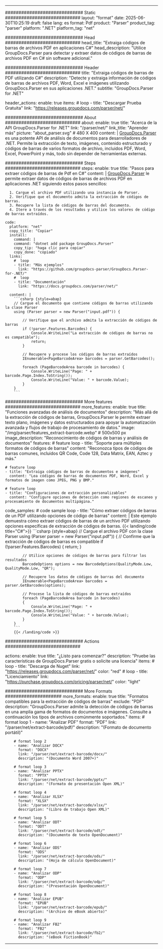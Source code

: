 


---
############################# Static ############################
layout: "format"
date:  2025-06-30T10:25:19
draft: false
lang: es
format: Pdf
product: "Parser"
product_tag: "parser"
platform: ".NET"
platform_tag: "net"

############################# Head ############################
head_title: "Extraiga códigos de barras de archivos PDF en aplicaciones C#"
head_description: "Utilice GroupDocs.Parser para detectar y extraer datos de códigos de barras de archivos PDF en C# sin software adicional."

############################# Header ############################
title: "Extraiga códigos de barras de PDF utilizando C#" 
description: "Detecte y extraiga información de códigos de barras de archivos PDF, Word, Excel e imágenes utilizando GroupDocs.Parser en sus aplicaciones .NET."
subtitle: "GroupDocs.Parser for .NET" 

header_actions:
  enable: true
  items:
    #  loop
    - title: "Descargar Prueba Gratuita"
      link: "https://releases.groupdocs.com/parser/net/"
      
############################# About ############################
about:
    enable: true
    title: "Acerca de la API GroupDocs.Parser for .NET"
    link: "/parser/net/"
    link_title: "Aprender más"
    picture: "about_parser.svg" # 480 X 400
    content: |
       [GroupDocs.Parser](/parser/net/) es una potente API de análisis de documentos para desarrolladores de .NET. Permite la extracción de texto, imágenes, contenido estructurado y códigos de barras de varios formatos de archivo, incluidos PDF, Word, Excel, PowerPoint y más, todo sin depender de herramientas externas.

############################# Steps ############################
steps:
    enable: true
    title: "Pasos para extraer códigos de barras de Pdf en C#"
    content: |
      [GroupDocs.Parser](/parser/net/) le permite extraer datos de códigos de barras de archivos PDF en aplicaciones .NET siguiendo estos pasos sencillos:
      
      1. Cargue el archivo PDF utilizando una instancia de Parser.
      2. Verifique que el documento admita la extracción de códigos de barras.
      3. Recupere la lista de códigos de barras del documento.
      4. Itere a través de los resultados y utilice los valores de código de barras extraídos.
   
    code:
      platform: "net"
      copy_title: "Copiar"
      install:
        command: |
        command: "dotnet add package GroupDocs.Parser"
        copy_tip: "haga clic para copiar"
        copy_done: "copiado"
      links:
        #  loop
        - title: "Más ejemplos"
          link: "https://github.com/groupdocs-parser/GroupDocs.Parser-for-.NET/"
        #  loop
        - title: "Documentación"
          link: "https://docs.groupdocs.com/parser/net/"
          
      content: |
        ```csharp {style=abap}
        // Cargue el documento que contiene códigos de barras utilizando la clase Parser
        using (Parser parser = new Parser("input.pdf")) {

            // Verifique que el archivo admita la extracción de códigos de barras
            if (!parser.Features.Barcodes) {
                Console.WriteLine("La extracción de códigos de barras no es compatible");
                return;
            }

            // Recupere y procese los códigos de barras extraídos
            IEnumerable<PageBarcodeArea> barcodes = parser.GetBarcodes();

            foreach (PageBarcodeArea barcode in barcodes) {
                Console.WriteLine("Page: " + barcode.Page.Index.ToString());
                Console.WriteLine("Value: " + barcode.Value);
            }
        }
        ```  

############################# More features ############################
more_features:
  enable: true
  title: "Funciones avanzadas de análisis de documentos"
  description: "Más allá de la extracción de códigos de barras, GroupDocs.Parser le permite extraer texto plano, imágenes y datos estructurados para apoyar la automatización avanzada y flujos de trabajo de procesamiento de datos."
  image: "/img/parser/features_extract-barcode.webp" # 500x500 px
  image_description: "Reconocimiento de códigos de barras y análisis de documentos"
  features:
    # feature loop
    - title: "Soporte para múltiples formatos de códigos de barras"
      content: "Reconozca tipos de códigos de barras comunes, incluidos QR Code, Code 128, Data Matrix, EAN, Aztec y más."

    # feature loop
    - title: "Extraiga códigos de barras de documentos e imágenes"
      content: "Lea códigos de barras de documentos PDF, Word, Excel y formatos de imagen como JPEG, PNG y BMP."

    # feature loop
    - title: "Configuraciones de extracción personalizables"
      content: "Configure opciones de detección como regiones de escaneo y procesamiento de documentos multipágina."
      
  code_samples:
    # code sample loop
    - title: "Cómo extraer códigos de barras de un PDF utilizando opciones de código de barras"
      content: |
        Este ejemplo demuestra cómo extraer códigos de barras de un archivo PDF utilizando opciones específicas de extracción de códigos de barras.
        {{< landing/code title="C#">}}
        ```csharp {style=abap}
        //  Cargue el archivo PDF con la clase Parser
        using (Parser parser = new Parser("input.pdf"))
        {
            // Confirme que la extracción de códigos de barras es compatible
            if (!parser.Features.Barcodes)
            {
                return;
            }

            // Utilice opciones de códigos de barras para filtrar los resultados
            BarcodeOptions options = new BarcodeOptions(QualityMode.Low, QualityMode.Low, "QR");

            // Recupere los datos de códigos de barras del documento
            IEnumerable<PageBarcodeArea> barcodes = parser.GetBarcodes(options);

            // Procese la lista de códigos de barras extraídos
            foreach (PageBarcodeArea barcode in barcodes)
            {
                Console.WriteLine("Page: " + barcode.Page.Index.ToString());
                Console.WriteLine("Value: " + barcode.Value);
            }
        }
        ```
        {{< /landing/code >}}


############################# Actions ############################

actions:
  enable: true
  title: "¿Listo para comenzar?"
  description: "Pruebe las características de GroupDocs.Parser gratis o solicite una licencia"
  items:
    #  loop
    - title: "Descarga de Nuget"
      link: "https://releases.groupdocs.com/parser/net/"
      color: "red"
        #  loop
    - title: "Licenciamiento"
      link: "https://purchase.groupdocs.com/pricing/parser/net/"
      color: "light"


############################# More Formats #####################
more_formats:
    enable: true
    title: "Formatos compatibles para la extracción de códigos de barras"
    exclude: "PDF"
    description: "GroupDocs.Parser admite la detección de códigos de barras en una amplia gama de formatos de documentos e imágenes. Consulte a continuación los tipos de archivos comúnmente soportados."
    items: 
        # format loop 1
        - name: "Analizar PDF"
          format: "PDF"
          link: "/parser/net/extract-barcode/pdf/"
          description: "(Formato de documento portátil)"
          
        # format loop 2
        - name: "Analizar DOCX"
          format: "DOCX"
          link: "/parser/net/extract-barcode/docx/"
          description: "(Documento Word 2007+)"
          
        # format loop 3
        - name: "Analizar PPTX"
          format: "PPTX"
          link: "/parser/net/extract-barcode/pptx/"
          description: "(Formato de presentación Open XML)"
          
        # format loop 4
        - name: "Analizar XLSX"
          format: "XLSX"
          link: "/parser/net/extract-barcode/xlsx/"
          description: "(Libro de trabajo Open XML)"
          
        # format loop 5
        - name: "Analizar ODT"
          format: "ODT"
          link: "/parser/net/extract-barcode/odt/"
          description: "(Documento de texto OpenDocument)"
          
        # format loop 6
        - name: "Analizar ODS"
          format: "ODS"
          link: "/parser/net/extract-barcode/ods/"
          description: "(Hoja de cálculo OpenDocument)"
          
        # format loop 7
        - name: "Analizar ODP"
          format: "ODP"
          link: "/parser/net/extract-barcode/odp/"
          description: "(Presentación OpenDocument)"
          
        # format loop 8
        - name: "Analizar EPUB"
          format: "EPUB"
          link: "/parser/net/extract-barcode/epub/"
          description: "(Archivo de eBook abierto)"
          
        # format loop 9
        - name: "Analizar FB2"
          format: "FB2"
          link: "/parser/net/extract-barcode/fb2/"
          description: "(eBook FictionBook)"
         
          

---